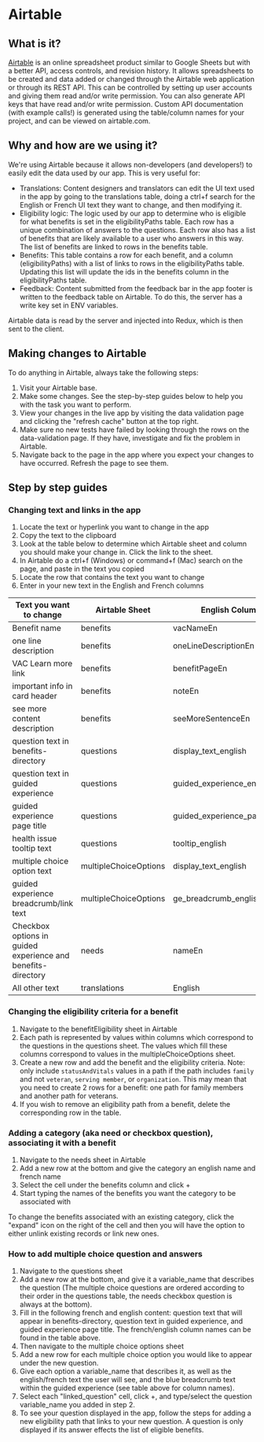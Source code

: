 # Airtable

## What is it?

[Airtable](https://airtable.com/) is an online spreadsheet product similar to Google Sheets but with a better API, access controls, and revision history. It allows spreadsheets to be created and data added or changed through the Airtable web application or through its REST API. This can be controlled by setting up user accounts and giving them read and/or write permission. You can also generate API keys that have read and/or write permission. Custom API documentation (with example calls!) is generated using the table/column names for your project, and can be viewed on airtable.com.

## Why and how are we using it?

We're using Airtable because it allows non-developers (and developers!) to easily edit the data used by our app. This is very useful for:

- Translations: Content designers and translators can edit the UI text used in the app by going to the translations table, doing a ctrl+f search for the English or French UI text they want to change, and then modifying it.
- Eligibility logic: The logic used by our app to determine who is eligible for what benefits is set in the eligibilityPaths table. Each row has a unique combination of answers to the questions. Each row also has a list of benefits that are likely available to a user who answers in this way. The list of benefits are linked to rows in the benefits table.
- Benefits: This table contains a row for each benefit, and a column (eligibilityPaths) with a list of links to rows in the eligibilityPaths table. Updating this list will update the ids in the benefits column in the eligibilityPaths table.
- Feedback: Content submitted from the feedback bar in the app footer is written to the feedback table on Airtable. To do this, the server has a write key set in ENV variables.

Airtable data is read by the server and injected into Redux, which is then sent to the client.

## Making changes to Airtable

To do anything in Airtable, always take the following steps:

1. Visit your Airtable base.
2. Make some changes. See the step-by-step guides below to help you with the task you want to perform.
3. View your changes in the live app by visiting the data validation page and clicking the "refresh cache" button at the top right.
4. Make sure no new tests have failed by looking through the rows on the data-validation page. If they have, investigate and fix the problem in Airtable.
5. Navigate back to the page in the app where you expect your changes to have occurred. Refresh the page to see them.

## Step by step guides

### Changing text and links in the app

1. Locate the text or hyperlink you want to change in the app
2. Copy the text to the clipboard
3. Look at the table below to determine which Airtable sheet and column you should make your change in. Click the link to the sheet.
4. In Airtable do a ctrl+f (Windows) or command+f (Mac) search on the page, and paste in the text you copied
5. Locate the row that contains the text you want to change
6. Enter in your new text in the English and French columns

| Text you want to change                                      | Airtable Sheet                                                                    | English Column Name                  | French Column Name                  |
| ------------------------------------------------------------ | --------------------------------------------------------------------------------- | ------------------------------------ | ----------------------------------- |
| Benefit name                                                 | benefits              | vacNameEn                            | vacNameFr                           |
| one line description                                         | benefits              | oneLineDescriptionEn                 | oneLineDescriptionFr                |
| VAC Learn more link                                          | benefits              | benefitPageEn                        | benefitPageFr                       |
| important info in card header                                | benefits              | noteEn                               | noteFr                              |
| see more content description                                 | benefits              | seeMoreSentenceEn                    | seeMoreSentenceFr                   |
| question text in benefits-directory                          | questions             | display_text_english                 | display_text_french                 |
| question text in guided experience                           | questions          | guided_experience_english            | guided_experience_french            |
| guided experience page title                                 | questions         | guided_experience_page_title_english | guided_experience_page_title_french |
| health issue tooltip text                                    | questions           | tooltip_english                      | tooltip_french                      |
| multiple choice option text                                  | multipleChoiceOptions | display_text_english                 | display_text_french                 |
| guided experience breadcrumb/link text                       | multipleChoiceOptions | ge_breadcrumb_english                | ge_breadcrumb_french                |
| Checkbox options in guided experience and benefits-directory | needs                 | nameEn                               | nameFr                              |
| All other text                                               | translations         | English                              | French                              |

### Changing the eligibility criteria for a benefit

1. Navigate to the benefitEligibility sheet in Airtable
2. Each path is represented by values within columns which correspond to the questions in the questions sheet. The values which fill these columns correspond to values in the multipleChoiceOptions sheet.
3. Create a new row and add the benefit and the eligibility criteria. Note: only include `statusAndVitals` values in a path if the path includes `family` and not `veteran`, `serving member`, or `organization`. This may mean that you need to create 2 rows for a benefit: one path for family members and another path for veterans.
4. If you wish to remove an eligibility path from a benefit, delete the corresponding row in the table.

### Adding a category (aka need or checkbox question), associating it with a benefit

1. Navigate to the needs sheet in Airtable
2. Add a new row at the bottom and give the category an english name and french name
3. Select the cell under the benefits column and click +
4. Start typing the names of the benefits you want the category to be associated with

To change the benefits associated with an existing category, click the "expand" icon on the right of the cell and then you will have the option to either unlink existing records or link new ones.

### How to add multiple choice question and answers

1. Navigate to the questions sheet
2. Add a new row at the bottom, and give it a variable_name that describes the question (The multiple choice questions are ordered according to their order in the questions table, the needs checkbox question is always at the bottom).
3. Fill in the following french and english content: question text that will appear in benefits-directory, question text in guided experience, and guided experience page title. The french/english column names can be found in the table above.
4. Then navigate to the multiple choice options sheet
5. Add a new row for each multiple choice option you would like to appear under the new question.
6. Give each option a variable_name that describes it, as well as the english/french text the user will see, and the blue breadcrumb text within the guided experience (see table above for column names).
7. Select each "linked_question" cell, click +, and type/select the question variable_name you added in step 2.
8. To see your question displayed in the app, follow the steps for adding a new eligibility path that links to your new question. A question is only displayed if its answer effects the list of eligible benefits.
